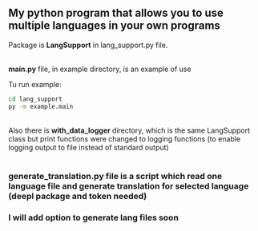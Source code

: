 ## My python program that allows you to use multiple languages in your own programs

Package is <b>LangSupport</b> in lang_support.py file.<br><br>

<b>main.py</b> file, in example directory, is an example of use<br>

Tu run example:
```bash
cd lang_support
py -m example.main
```
<br>
Also there is <b>with_data_logger</b> directory, which is the same LangSupport class but print functions were changed to logging functions (to enable logging output to file instead of standard output)<br><br>

### <b>generate_translation.py</b> file is a script which read one language file and generate translation for selected language (deepl package and token needed)

### I will add option to generate lang files soon